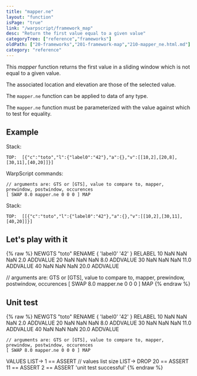 ```yaml
---
title: "mapper.ne"
layout: "function"
isPage: "true"
link: "/warpscript/framework_map"
desc: "Return the first value equal to a given value"
categoryTree: ["reference","frameworks"]
oldPath: ["20-frameworks","201-framework-map","210-mapper_ne.html.md"]
category: "reference"
---
```

 

This *mapper* function returns the first value in a sliding window which is not equal to a given value.

The associated location and elevation are those of the selected value.

The `mapper.ne` function can be applied to data of any type.

The `mapper.ne` function must be parameterized with the value against which to test for equality.

## Example ##

Stack:

    TOP:  [{"c":"toto","l":{"label0":"42"},"a":{},"v":[[10,2],[20,8],[30,11],[40,20]]}]

WarpScript commands:

    // arguments are: GTS or [GTS], value to compare to, mapper, prewindow, postwindow, occurences
    [ SWAP 8.0 mapper.ne 0 0 0 ] MAP

Stack: 

    TOP:  [[{"c":"toto","l":{"label0":"42"},"a":{},"v":[[10,2],[30,11],[40,20]]}]

## Let's play with it ##

{% raw %}
<warp10-warpscript-widget>NEWGTS "toto" RENAME 
{ 'label0' '42' } RELABEL
10 NaN NaN NaN  2.0 ADDVALUE
20 NaN NaN NaN  8.0 ADDVALUE
30 NaN NaN NaN 11.0 ADDVALUE
40 NaN NaN NaN 20.0 ADDVALUE

// arguments are: GTS or [GTS], value to compare to, mapper, prewindow, postwindow, occurences
[ SWAP 8.0 mapper.ne 0 0 0 ] MAP
</warp10-warpscript-widget>
{% endraw %}    


## Unit test ##

{% raw %}
<warp10-warpscript-widget>NEWGTS "toto" RENAME 
{ 'label0' '42' } RELABEL
10 NaN NaN NaN  2.0 ADDVALUE
20 NaN NaN NaN  8.0 ADDVALUE
30 NaN NaN NaN 11.0 ADDVALUE
40 NaN NaN NaN 20.0 ADDVALUE

    // arguments are: GTS or [GTS], value to compare to, mapper, prewindow, postwindow, occurences
    [ SWAP 8.0 mapper.ne 0 0 0 ] MAP
VALUES LIST-> 
1 == ASSERT   // values list size
LIST-> DROP
20 == ASSERT
11 == ASSERT
2 == ASSERT
'unit test successful'
</warp10-warpscript-widget>
{% endraw %}        